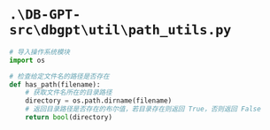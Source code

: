 # `.\DB-GPT-src\dbgpt\util\path_utils.py`

```py
# 导入操作系统模块
import os

# 检查给定文件名的路径是否存在
def has_path(filename):
    # 获取文件名所在的目录路径
    directory = os.path.dirname(filename)
    # 返回目录路径是否存在的布尔值，若目录存在则返回 True，否则返回 False
    return bool(directory)
```